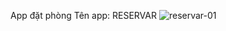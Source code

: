 App đặt phòng
Tên app: RESERVAR 
![reservar-01](https://github.com/Nhung626/crossplatform/assets/83991398/4519624b-a688-4f34-b7f4-0cdfbd16f012)
